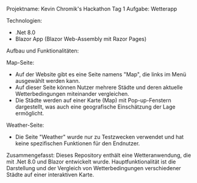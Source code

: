 Projektname:
Kevin Chromik's Hackathon Tag 1 Aufgabe: Wetterapp

Technologien:
- .Net 8.0
- Blazor App (Blazor Web-Assembly mit Razor Pages)

Aufbau und Funktionalitäten:

Map-Seite:
- Auf der Website gibt es eine Seite namens "Map", die links im Menü ausgewählt werden kann.
- Auf dieser Seite können Nutzer mehrere Städte und deren aktuelle Wetterbedingungen miteinander vergleichen.
- Die Städte werden auf einer Karte (Map) mit Pop-up-Fenstern dargestellt, was auch eine geografische Einschätzung der Lage ermöglicht.

Weather-Seite:
- Die Seite "Weather" wurde nur zu Testzwecken verwendet und hat keine spezifischen Funktionen für den Endnutzer.

Zusammengefasst:
Dieses Repository enthält eine Wetteranwendung, die mit .Net 8.0 und Blazor entwickelt wurde. Hauptfunktionalität ist die Darstellung und der Vergleich von Wetterbedingungen verschiedener Städte auf einer interaktiven Karte.
